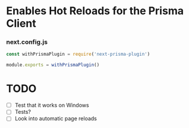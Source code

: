 # Enables Hot Reloads for the Prisma Client

### next.config.js

```js
const withPrismaPlugin = require('next-prisma-plugin')

module.exports = withPrismaPlugin()
```
# TODO

- [ ] Test that it works on Windows
- [ ] Tests?
- [ ] Look into automatic page reloads
